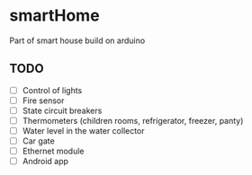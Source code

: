 # smartHome
Part of smart house build on arduino

## TODO

- [ ] Control of lights
- [ ] Fire sensor
- [ ] State circuit breakers
- [ ] Thermometers (children rooms, refrigerator, freezer, panty)
- [ ] Water level in the water collector
- [ ] Car gate
- [ ] Ethernet module
- [ ] Android app
